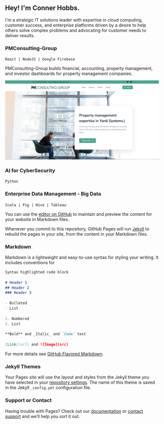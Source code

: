 ## Hey! I'm Conner Hobbs.

I'm a strategic IT solutions leader with expertise in cloud computing, customer success, and enterprise platforms driven by a desire to help others solve complex problems and advocating for customer needs to deliver results.

### PMConsulting-Group
` React | NodeJS | Google Firebase `

PMConsulting-Group builds financial, accounting, property management, and investor dashboards for property management companies.

![image](pmconsulting.png)

### AI for CyberSecurity
` Python `

### Enterprise Data Management - Big Data
` Scala | Pig | Hive | Tableau `



You can use the [editor on GitHub](https://github.com/cmhobbs96/portfolio/edit/gh-pages/index.md) to maintain and preview the content for your website in Markdown files.

Whenever you commit to this repository, GitHub Pages will run [Jekyll](https://jekyllrb.com/) to rebuild the pages in your site, from the content in your Markdown files.

### Markdown

Markdown is a lightweight and easy-to-use syntax for styling your writing. It includes conventions for

```markdown
Syntax highlighted code block

# Header 1
## Header 2
### Header 3

- Bulleted
- List

1. Numbered
2. List

**Bold** and _Italic_ and `Code` text

[Link](url) and ![Image](src)
```

For more details see [GitHub Flavored Markdown](https://guides.github.com/features/mastering-markdown/).

### Jekyll Themes

Your Pages site will use the layout and styles from the Jekyll theme you have selected in your [repository settings](https://github.com/cmhobbs96/portfolio/settings/pages). The name of this theme is saved in the Jekyll `_config.yml` configuration file.

### Support or Contact

Having trouble with Pages? Check out our [documentation](https://docs.github.com/categories/github-pages-basics/) or [contact support](https://support.github.com/contact) and we’ll help you sort it out.
